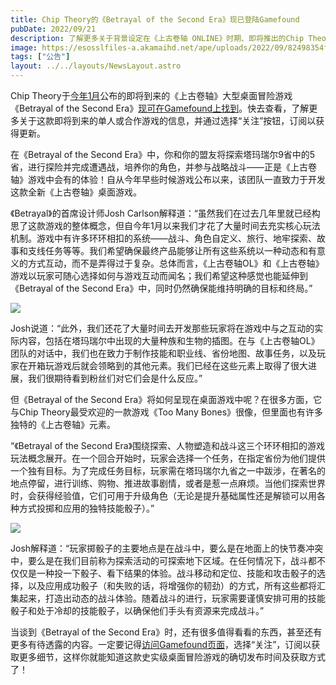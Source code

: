 ```yaml
---
title: Chip Theory的《Betrayal of the Second Era》现已登陆Gamefound
pubDate: 2022/09/21
description: 了解更多关于背景设定在《上古卷轴 ONLINE》时期、即将推出的Chip Theory史诗级桌面游戏的信息。
image: https://esosslfiles-a.akamaihd.net/ape/uploads/2022/09/82498354f2fc4ea33caf649d78c521b8.jpg
tags: ["公告"]
layout: ../../layouts/NewsLayout.astro
---
```


Chip Theory于[今年1月](https://www.elderscrollsonline.com/en-us/news/post/61609)公布的即将到来的《上古卷轴》大型桌面冒险游戏《Betrayal of the
Second
Era》[现可在Gamefound上找到](https://gamefound.com/projects/chip-theory-games/the-elder-scrolls)。快去查看，了解更多关于这款即将到来的单人或合作游戏的信息，并通过选择“关注”按钮，订阅以获得更新。

在《Betrayal of the Second
Era》中，你和你的盟友将探索塔玛瑞尔9省中的5省，进行探险并完成遭遇战，培养你的角色，并参与战略战斗——正是《上古卷轴》游戏中会有的体验！自从今年早些时候游戏公布以来，该团队一直致力于开发这款全新《上古卷轴》桌面游戏。

《Betrayal》的首席设计师Josh
Carlson解释道：“虽然我们在过去几年里就已经构思了这款游戏的整体概念，但自今年1月以来我们才花了大量时间去充实核心玩法机制。游戏中有许多环环相扣的系统——战斗、角色自定义、旅行、地牢探索、故事和支线任务等等。我们希望确保最终产品能够让所有这些系统以一种动态和有意义的方式互动，而不是弄得过于复杂。总体而言，《上古卷轴OL》和《上古卷轴》游戏以玩家可随心选择如何与游戏互动而闻名；我们希望这种感觉也能延伸到《Betrayal
of the Second Era》中，同时仍然确保能维持明确的目标和终局。”

![](https://esosslfiles-a.akamaihd.net/ape/uploads/2022/09/63dffc674054ce39760afb4d2a9bc135.png)

Josh说道：“此外，我们还花了大量时间去开发那些玩家将在游戏中与之互动的实际内容，包括在塔玛瑞尔中出现的大量种族和生物的插图。在与《上古卷轴OL》团队的对话中，我们也在致力于制作技能和职业线、省份地图、故事任务，以及玩家在开箱玩游戏后就会领略到的其他元素。我们已经在这些元素上取得了很大进展，我们很期待看到粉丝们对它们会是什么反应。”

但《Betrayal of the Second Era》将如何呈现在桌面游戏中呢？在很多方面，它与Chip Theory最受欢迎的一款游戏《Too Many Bones》很像，但里面也有许多独特的《上古卷轴》元素。

“《Betrayal of the Second
Era》围绕探索、人物塑造和战斗这三个环环相扣的游戏玩法概念展开。在一个回合开始时，玩家会选择一个任务，在指定省份为他们提供一个独有目标。为了完成任务目标，玩家需在塔玛瑞尔九省之一中跋涉，在著名的地点停留，进行训练、购物、推进故事剧情，或者是惹一点麻烦。当他们探索世界时，会获得经验值，它们可用于升级角色（无论是提升基础属性还是解锁可以用各种方式投掷和应用的独特技能骰子）。”

![](https://esosslfiles-a.akamaihd.net/ape/uploads/2022/09/98192c6d3ee7678a8450c547c29bd6db.png)

Josh解释道：“玩家掷骰子的主要地点是在战斗中，要么是在地面上的快节奏冲突中，要么是在我们目前称为探索活动的可探索地下区域。在任何情况下，战斗都不仅仅是一种投一下骰子、看下结果的体验。战斗移动和定位、技能和攻击骰子的选择，以及应用成功骰子（和失败的话，将增强你的韧劲）的方式，所有这些都将汇集起来，打造出动态的战斗体验。随着战斗的进行，玩家需要谨慎安排可用的技能骰子和处于冷却的技能骰子，以确保他们手头有资源来完成战斗。”

当谈到《Betrayal of the Second
Era》时，还有很多值得看看的东西，甚至还有更多有待透露的内容。一定要记得[访问Gamefound页面](https://gamefound.com/projects/chip-theory-games/the-elder-scrolls)，选择“关注”，订阅以获取更多细节，这样你就能知道这款史实级桌面冒险游戏的确切发布时间及获取方式了！
